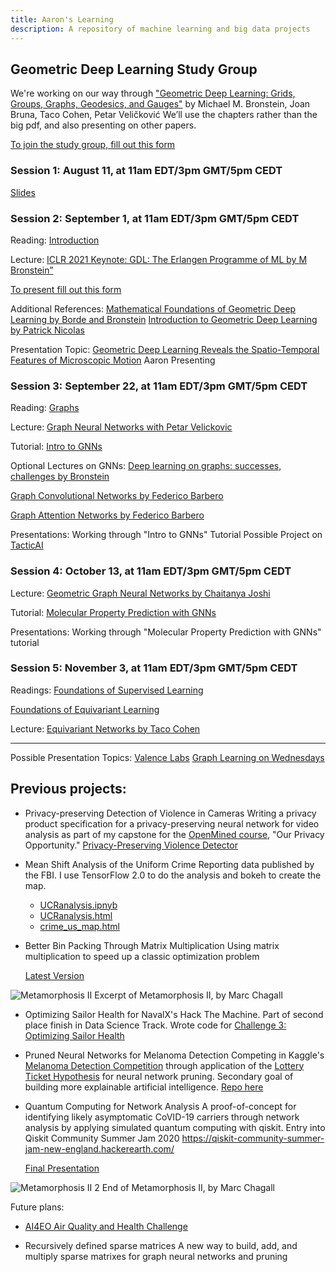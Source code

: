 ```yaml
---
title: Aaron's Learning
description: A repository of machine learning and big data projects
---
```


## Geometric Deep Learning Study Group
We're working on our way through ["Geometric Deep Learning: Grids, Groups, Graphs, Geodesics, and Gauges"](https://geometricdeeplearning.com/book/)
by Michael M. Bronstein, Joan Bruna, Taco Cohen, Petar Veličković
We’ll use the chapters rather than the big pdf, and also presenting on other papers.

[To join the study group, fill out this form](https://docs.google.com/forms/d/e/1FAIpQLSe6T7KujHbJBLQaDSMcnaCFrfvKjDLrtH8CSZVWVr6G4HedNg/viewform?usp=header)

### Session 1: August 11, at 11am EDT/3pm GMT/5pm CEDT

[Slides](https://github.com/ARMargolis/armargolis.github.io/blob/main/Geometric%20Deep%20Learning%2020250811.pdf)

### Session 2: September 1, at 11am EDT/3pm GMT/5pm CEDT
Reading: [Introduction](https://geometricdeeplearning.com/book/introduction.html)

Lecture: [ICLR 2021 Keynote: GDL: The Erlangen Programme of ML by M Bronstein”](https://www.youtube.com/watch?v=w6Pw4MOzMuo) 

[To present fill out this form](https://docs.google.com/forms/d/e/1FAIpQLSfjuvRWuHfQ9M11uz9PUnq_3j_trOAcTyDG2a5yPoMvMWgfLQ/viewform?usp=header)

Additional References:
[Mathematical Foundations of Geometric Deep Learning by Borde and Bronstein](https://www.arxiv.org/abs/2508.02723)
[Introduction to Geometric Deep Learning by Patrick Nicolas](https://patricknicolas.substack.com/p/introduction-to-geometric-deep-learning)

Presentation Topic: [Geometric Deep Learning Reveals the Spatio-Temporal Features of Microscopic Motion](https://www.nature.com/articles/s42256-022-00595-0)
Aaron Presenting

### Session 3: September 22, at 11am EDT/3pm GMT/5pm CEDT
Reading: [Graphs](​​https://geometricdeeplearning.com/book/graphs.html)

Lecture: [Graph Neural Networks with Petar Velickovic](https://www.youtube.com/watch?v=fpb3j33RfTc)

Tutorial: [Intro to GNNs](https://colab.research.google.com/drive/1Z0D10BFMdbsTM7lwPYrrJCe7z4yD48EE)

Optional Lectures on GNNs: [Deep learning on graphs: successes, challenges by Bronstein](https://www.youtube.com/watch?v=PLGcx65MhCc)

[Graph Convolutional Networks by Federico Barbero](https://www.youtube.com/watch?v=CwHNUX2GWvE)

[Graph Attention Networks by Federico Barbero](https://www.youtube.com/watch?v=iAEDA8aDCZg)

Presentations:
Working through "Intro to GNNs" Tutorial
Possible Project on [TacticAI](https://www.nature.com/articles/s41467-024-45965-x)

### Session 4: October 13, at 11am EDT/3pm GMT/5pm CEDT

Lecture: [Geometric Graph Neural Networks by Chaitanya Joshi](https://youtu.be/5ulJMtpiKGc)

Tutorial: [Molecular Property Prediction with GNNs](https://colab.research.google.com/drive/1p9vlVAUcQZXQjulA7z_FyPrB9UXFATrR)

Presentations:
Working through "Molecular Property Prediction with GNNs" tutorial

### Session 5: November 3, at 11am EDT/3pm GMT/5pm CEDT

Readings: [Foundations of Supervised Learning](https://geometricdeeplearning.com/book/foundations.html)

[Foundations of Equivariant Learning](https://geometricdeeplearning.com/book/algebraicpriors.html)

Lecture: [Equivariant Networks by Taco Cohen](https://slideslive.com/38943570/equivariant-networks)

***

Possible Presentation Topics:
[Valence Labs](https://portal.valencelabs.com)
[Graph Learning on Wednesdays](https://sites.google.com/view/graph-learning-on-weds)


## Previous projects:

- Privacy-preserving Detection of Violence in Cameras
Writing a privacy product specification for a privacy-preserving neural network for video analysis as part of my capstone for the [OpenMined course](https://courses.openmined.org/courses), "Our Privacy Opportunity." 
  [Privacy-Preserving Violence Detector](https://github.com/ARMargolis/priv_violence_detector/blob/main/README.md)
    
- Mean Shift Analysis of the Uniform Crime Reporting data published by the FBI.
I use TensorFlow 2.0 to do the analysis and bokeh to create the map.
  - [UCRanalysis.ipnyb](/crime_analysis/UCRanalysis.ipnyb)
  - [UCRanalysis.html](/crime_analysis/UCRanalysis.html)
  - [crime_us_map.html](/crime_analysis/crime_us_map.html)
  
- Better Bin Packing Through Matrix Multiplication
Using matrix multiplication to speed up a classic optimization problem

  [Latest Version](https://github.com/ARMargolis/matrix_bin_packing)

![Metamorphosis II](Metamorphosis_IIexcerpt1.png)
Excerpt of Metamorphosis II, by Marc Chagall

- Optimizing Sailor Health for NavalX's Hack The Machine.
Part of second place finish in Data Science Track. Wrote code for [Challenge 3: Optimizing Sailor Health](https://github.com/ARMargolis/Track2_Challenges_Data/tree/main/Challenge3)


- Pruned Neural Networks for Melanoma Detection
Competing in Kaggle's [Melanoma Detection Competition](https://www.kaggle.com/c/siim-isic-melanoma-classification/data) through application of the [Lottery Ticket Hypothesis](https://arxiv.org/pdf/1803.03635.pdf) for neural network pruning.
Secondary goal of building more explainable artificial intelligence. [Repo here](https://github.com/ARMargolis/melanoma-pytorch)

- Quantum Computing for Network Analysis
A proof-of-concept for identifying likely asymptomatic CoVID-19 carriers through network analysis by applying simulated quantum computing with qiskit. Entry into Qiskit Community Summer Jam 2020 https://qiskit-community-summer-jam-new-england.hackerearth.com/

    [Final Presentation](https://github.com/ARMargolis/contact_tracer/blob/master/presentation/quantumhack.pptx)

![Metamorphosis II 2](MetamorphosisII_excerpt2.png)
End  of Metamorphosis II, by Marc Chagall

Future plans:

- [AI4EO Air Quality and Health Challenge](https://platform.ai4eo.eu/challenge/air-quality-and-health)
  
- Recursively defined sparse matrices
A new way to build, add, and multiply sparse matrixes for graph neural networks and pruning
